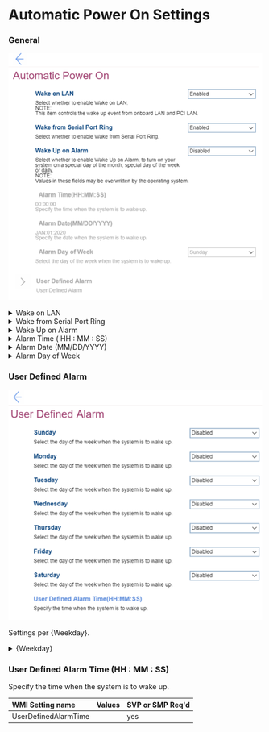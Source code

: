 # Automatic Power On Settings #

### General ###

![](./img/autopoweron.png)

<details><summary>Wake on LAN</summary>

Wake on LAN (Local Area Network).

Options:

1. **Enabled** - Default.
2. Disabled.

?> Controls the wake up event from onboard LAN (Local Area Network) and PCI (Peripheral Component Interconnect) LAN.

| WMI Setting name | Values | SVP / SMP Req'd | AMD/Intel |
|:---|:---|:---|:---|
| WakeonLAN | Enabled,Disabled | yes | Both |

</details>


<details><summary>Wake from Serial Port Ring</summary>

Options:

1. **Enabled** – Default. 
2. Disabled

| WMI Setting name | Values | SVP / SMP Req'd | AMD/Intel |
|:---|:---|:---|:---|
| WakefromSerialPortRing | Enabled,Disabled | yes | Both |
</details>


<details><summary>Wake Up on Alarm </summary>

Whether to turn on your system
 - one time,
 - repeating on a specific day of the month, or week, or 
 - daily

Options:

1. **Disabled** - Default. 
2. Single Event - one time, on the specified day and time. 
3. Daily Event - every day, at the specified time.
4. Weekly Event - every week, on the specified day and time.
5. User Defined - enables `User Defined Alarm` group of settings. 

!> Values in these fields may be overwritten by the operating system. 

| WMI Setting name | Values | SVP / SMP Req'd | AMD/Intel |
|:---|:---|:---|:---|
| WakeUponAlarm | Single Event,Daily Event,Weekly Event,Disabled,User Defined | yes | Both |
</details>


<details><summary>Alarm Time ( HH : MM : SS)</summary>

Select the exact time for the system to turn on.

Active when `Wake Up on Alarm` has one of the values:

* Single Event
* Daily Event
* Weekly Event

Options:

1.	**00 : 00 : 00** – Default
2.	HH : MM : SS<br>
    a. HH - Hour:  00 ~ 23<br>
    b. MM - Minute:  00 ~ 59<br>
    c. SS - Second:  00 ~ 59<br>

| WMI Setting name | Values | SVP / SMP Req'd | AMD/Intel |
|:---|:---|:---|:---|
| AlarmTime |  | yes | Both |
</details>


<details><summary>Alarm Date (MM/DD/YYYY) </summary>

Select the exact calendar date for the system to turn on.

Active only when `Wake Up on Alarm` has value `Single Event`. <br>

Options:

1.	**01/01/YYYY** – Default.
2.	MM/DD/YYYY:<br>
    a. MM – Months: January to December <br>
    b. DD – Date: 1 ~ 31 <br>
    c. YYYY – Year: 1980 ~ 2099 <br>

| WMI Setting name | Values | SVP / SMP Req'd | AMD/Intel |
|:---|:---|:---|:---|
| AlarmDate |  |  | Both |

</details>


<details><summary>Alarm Day of Week</summary>

Select the exact week day for the system to turn on. <br>

?> Active only when `Wake Up on Alarm` has value `Weekly Event`.

Options:

1. **Sunday** – Default
2. Monday
3. Tuesday
4. Wednesday
5. Thursday
6. Friday
7. Saturday

| WMI Setting name | Values | SVP / SMP Req'd | AMD/Intel |
|:---|:---|:---|:---|
| AlarmDayofWeek | Sunday,Monday,Tuesday,Wednesday,Thursday,Friday,Saturday | yes | Both |
</details>

### User Defined Alarm ###
![](./img/userdefinedalarm.png)

Settings per {Weekday}.

<details><summary>{Weekday}</summary>

Whether the system will turn on automatically on this day of the week.

1. **Off** - Default.
2. On.

| WMI Setting name | Values | SVP / SMP Req'd | AMD/Intel |
   |:---|:---|:---|:---|
| UserDefinedAlarmSunday  | Disabled,Enabled | yes | Both |

?> The WMI setting name shown here is for Sunday. For other week days, change `Sunday` to the desired day of the week.

</details>

### User Defined Alarm Time (HH : MM : SS) ###

Specify the time when the system is to wake up.

| WMI Setting name | Values | SVP or SMP Req'd |
|:---|:---|:---|
| UserDefinedAlarmTime |  | yes |
